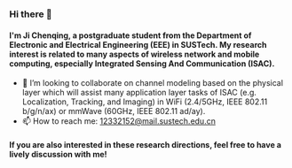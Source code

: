### Hi there 👋
#### I'm Ji Chenqing, a postgraduate student from the Department of Electronic and Electrical Engineering (EEE) in SUSTech. My research interest is related to many aspects of wireless network and mobile computing, especially **I**ntegrated **S**ensing **A**nd **C**ommunication (ISAC).

- 👯 I’m looking to collaborate on channel modeling based on the physical layer which will assist many application layer tasks of ISAC (e.g. Localization, Tracking, and Imaging) in WiFi (2.4/5GHz, IEEE 802.11 b/g/n/ax) or mmWave (60GHz, IEEE 802.11 ad/ay).
- 📫 How to reach me: 12332152@mail.sustech.edu.cn

#### If you are also interested in these research directions, feel free to have a lively discussion with me!
